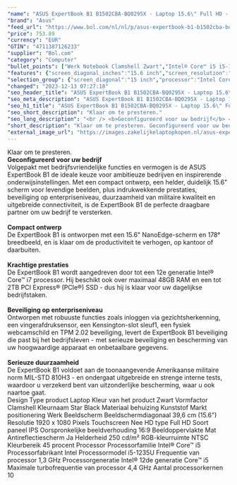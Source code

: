 ```yaml
---
"name": "ASUS ExpertBook B1 B1502CBA-BQ0295X - Laptop 15.6\" Full HD - Intel Core i5-1235U - Iris Xe Graphics - 8 GB DDR4 - 256 GB SSD - Windows 11 Pro - tsb QWERTY"
"brand": "Asus"
"feed_url": "https://www.bol.com/nl/nl/p/asus-expertbook-b1-b1502cba-bq0295x-laptop-15-6-full-hd-intel-core-i5-1235u-iris-xe-graphics-8-gb-ddr4-256-gb-ssd-windows-11-pro-tsb-qwerty/9300000150211610"
"price": 753.89
"currency": "EUR"
"GTIN": "4711387126233"
"supplier": "Bol.com"
"category": "Computer"
"bullet_points": ["Werk Notebook Clamshell Zwart","Intel® Core™ i5 i5-1235U","39,6 cm (15.6\") Full HD 1920 x 1080 Pixels IPS Mat 16:9","8 GB DDR4-SDRAM 1 x 8 GB","256 GB SSD","Intel Iris Xe Graphics","Wi-Fi 6 (802.11ax) Ethernet LAN Bluetooth 5.1","Lithium-Ion (Li-Ion) 42 Wh 65 W","Windows 11 Pro 64-bit"]
"features": {"screen_diagonal_inches":"15.6 inch","screen_resolution":"1920 x 1080 Pixels","processor_family":"Intel® Core™ i5","memory_size":"8 GB","memory_type":"DDR4-SDRAM","total_storage_space":"256 GB","operating_system":"Windows","battery_capacity":"42 Wh","width":"361,6 mm","depth":"233 mm","height":"19,9 mm","weight":"1,69 kg","graphics_card":"Intel Iris Xe Graphics"}
"selection_group": {"screen_diagonal":"15 inch","processor":"Intel Core i5","changed_price_past_3_days":false,"product_family":"ExpertBook"}
"changed": "2023-12-13 07:27:18"
"seo_header_title": "ASUS ExpertBook B1 B1502CBA-BQ0295X - Laptop 15.6\" Full HD - Intel Core i5-1235U - Iris Xe Graphics - 8 GB DDR4 - 256 GB SSD - Windows 11 Pro - tsb QWERTY"
"seo_meta_description": "ASUS ExpertBook B1 B1502CBA-BQ0295X - Laptop 15.6\" Full HD - Intel Core i5-1235U - Iris Xe Graphics - 8 GB DDR4 - 256 GB SSD - Windows 11 Pro - tsb QWERTY"
"seo_h1_title": "ASUS ExpertBook B1 B1502CBA-BQ0295X - Laptop 15.6\" Full HD - Intel Core i5-1235U - Iris Xe Graphics - 8 GB DDR4 - 256 GB SSD - Windows 11 Pro - tsb QWERTY"
"seo_short_description": "Klaar om te presteren."
"seo_long_description": "<br /> <b>Geconfigureerd voor uw bedrijf</b> <br />Volgepakt met bedrijfsvriendelijke functies en vermogen is de ASUS ExpertBook B1 de ideale keuze voor ambitieuze bedrijven en inspirerende onderwijsinstellingen. Met een compact ontwerp, een helder, duidelijk 15. 6\" scherm voor levendige beelden, plus indrukwekkende prestaties, beveiliging op enterpriseniveau, duurzaamheid van militaire kwaliteit en uitgebreide connectiviteit, is de ExpertBook B1 de perfecte draagbare partner om uw bedrijf te versterken. <br /> <br /> <b>Compact ontwerp</b> <br />De ExpertBook B1 is ontworpen met een 15. 6\" NanoEdge-scherm en 178° breedbeeld, en is klaar om de productiviteit te verhogen, op kantoor of daarbuiten. <br /> <br /> <b>Krachtige prestaties</b> <br />De ExpertBook B1 wordt aangedreven door tot een 12e generatie Intel® Core™ i7 processor. Hij beschikt ook over maximaal 48GB RAM en een tot 2TB PCI Express® (PCIe®) SSD - dus hij is klaar voor uw dagelijkse bedrijfstaken. <br /> <br /> <b>Beveiliging op enterpriseniveau</b> <br />Ontworpen met robuuste functies zoals inloggen via gezichtsherkenning, een vingerafdruksensor, een Kensington-slot sleuf1, een fysiek webcamschild en TPM 2. 02 beveiliging, levert de ExpertBook B1 beveiliging die past bij het bedrijfsleven - met serieuze beveiliging en bescherming van uw hoogwaardige apparaat en onbetaalbare gegevens. <br /> <br /> <b>Serieuze duurzaamheid</b> <br />De ExpertBook B1 voldoet aan de toonaangevende Amerikaanse militaire norm MIL-STD 810H3 - en ondergaat uitgebreide en strenge interne tests, waardoor u verzekerd bent van uitzonderlijke bescherming, waar u ook naartoe gaat. <br /> Design Type product Laptop Kleur van het product Zwart Vormfactor Clamshell Kleurnaam Star Black Materiaal behuizing Kunststof Markt positionering Werk Beeldscherm Beeldschermdiagonaal 39,6 cm (15. 6\") Resolutie 1920 x 1080 Pixels Touchscreen Nee HD type Full HD Soort paneel IPS Oorspronkelijke beeldverhouding 16:9 Beeldoppervlakte Mat Antireflectiescherm Ja Helderheid 250 cd/m² RGB-kleurruimte NTSC Kleurbereik 45 procent Processor Processorfamilie Intel® Core™ i5 Processorfabrikant Intel Processormodel i5-1235U Frequentie van processor 1,3 GHz Processorgeneratie Intel® 12de generatie Core™ i5 Maximale turbofrequentie van processor 4,4 GHz Aantal processorkernen 10"
"short_description": "Klaar om te presteren. Geconfigureerd voor uw bedrijf Volgepakt met bedrijfsvriendelijke functies en vermogen is de ASUS ExpertBook B1 de ideale keuze voor ambitieuze bedrijven en inspirerende onderwijsinstellingen. Met een compact ontwerp, een helder, duidelijk 15.6\" scherm voor levendige beelden, plus indrukwekkende prestaties, beveiliging op enterpriseniveau, duurzaamheid van militaire kwaliteit en uitgebreide connectiviteit, is de ExpertBook B1 de perfecte draagbare partner om uw bedrijf te versterken. Compact ontwerp De ExpertBook B1 is ontworpen met een 15.6\" NanoEdge-scherm en 178° breedbeeld, en is klaar om de productiviteit te verhogen, op kantoor of daarbuiten. Krachtige prestaties De ExpertBook B1 wordt aangedreven door tot een 12e generatie Intel® Core™ i7 processor. Hij beschikt ook over maximaal 48GB RAM en een tot 2TB PCI Express® (PCIe®) SSD - dus hij is klaar voor uw dagelijkse bedrijfstaken. Beveiliging op enterpriseniveau Ontworpen met robuuste functies zoals inloggen via gezichtsherkenning, een vingerafdruksensor, een Kensington-slot sleuf1, een fysiek webcamschild en TPM 2.02 beveiliging, levert de ExpertBook B1 beveiliging die past bij het bedrijfsleven - met serieuze beveiliging en bescherming van uw hoogwaardige apparaat en onbetaalbare gegevens. Serieuze duurzaamheid De ExpertBook B1 voldoet aan de toonaangevende Amerikaanse militaire norm MIL-STD 810H3 - en ondergaat uitgebreide en strenge interne tests, waardoor u verzekerd bent van uitzonderlijke bescherming, waar u ook naartoe gaat. Design Type product Laptop Kleur van het product Zwart Vormfactor Clamshell Kleurnaam Star Black Materiaal behuizing Kunststof Markt positionering Werk Beeldscherm Beeldschermdiagonaal 39,6 cm (15.6\") Resolutie 1920 x 1080 Pixels Touchscreen Nee HD type Full HD Soort paneel IPS Oorspronkelijke beeldverhouding 16:9 Beeldoppervlakte Mat Antireflectiescherm Ja Helderheid 250 cd/m² RGB-kleurruimte NTSC Kleurbereik 45 procent Processor Processorfamilie Intel® Core™ i5 Processorfabrikant Intel Processormodel i5-1235U Frequentie van processor 1,3 GHz Processorgeneratie Intel® 12de generatie Core™ i5 Maximale turbofrequentie van processor 4,4 GHz Aantal processorkernen 10"
"external_image_url": "https://images.zakelijkelaptopkopen.nl/asus-expertbook-b1-b1502cba-bq0295x-laptop-15-6-full-hd-intel-core-i5-1235u-iris-xe-graphics-8-gb-ddr4-256-gb-ssd-windows-11-pro-tsb-qwerty.webp"
---
```


Klaar om te presteren. <br /> <b>Geconfigureerd voor uw bedrijf</b> <br />Volgepakt met bedrijfsvriendelijke functies en vermogen is de ASUS ExpertBook B1 de ideale keuze voor ambitieuze bedrijven en inspirerende onderwijsinstellingen. Met een compact ontwerp, een helder, duidelijk 15.6" scherm voor levendige beelden, plus indrukwekkende prestaties, beveiliging op enterpriseniveau, duurzaamheid van militaire kwaliteit en uitgebreide connectiviteit, is de ExpertBook B1 de perfecte draagbare partner om uw bedrijf te versterken. <br /> <br /> <b>Compact ontwerp</b> <br />De ExpertBook B1 is ontworpen met een 15.6" NanoEdge-scherm en 178° breedbeeld, en is klaar om de productiviteit te verhogen, op kantoor of daarbuiten. <br /> <br /> <b>Krachtige prestaties</b> <br />De ExpertBook B1 wordt aangedreven door tot een 12e generatie Intel® Core™ i7 processor. Hij beschikt ook over maximaal 48GB RAM en een tot 2TB PCI Express® (PCIe®) SSD - dus hij is klaar voor uw dagelijkse bedrijfstaken. <br /> <br /> <b>Beveiliging op enterpriseniveau</b> <br />Ontworpen met robuuste functies zoals inloggen via gezichtsherkenning, een vingerafdruksensor, een Kensington-slot sleuf1, een fysiek webcamschild en TPM 2.02 beveiliging, levert de ExpertBook B1 beveiliging die past bij het bedrijfsleven - met serieuze beveiliging en bescherming van uw hoogwaardige apparaat en onbetaalbare gegevens. <br /> <br /> <b>Serieuze duurzaamheid</b> <br />De ExpertBook B1 voldoet aan de toonaangevende Amerikaanse militaire norm MIL-STD 810H3 - en ondergaat uitgebreide en strenge interne tests, waardoor u verzekerd bent van uitzonderlijke bescherming, waar u ook naartoe gaat. <br /> Design Type product Laptop Kleur van het product Zwart Vormfactor Clamshell Kleurnaam Star Black Materiaal behuizing Kunststof Markt positionering Werk Beeldscherm Beeldschermdiagonaal 39,6 cm (15.6") Resolutie 1920 x 1080 Pixels Touchscreen Nee HD type Full HD Soort paneel IPS Oorspronkelijke beeldverhouding 16:9 Beeldoppervlakte Mat Antireflectiescherm Ja Helderheid 250 cd/m² RGB-kleurruimte NTSC Kleurbereik 45 procent Processor Processorfamilie Intel® Core™ i5 Processorfabrikant Intel Processormodel i5-1235U Frequentie van processor 1,3 GHz Processorgeneratie Intel® 12de generatie Core™ i5 Maximale turbofrequentie van processor 4,4 GHz Aantal processorkernen 10